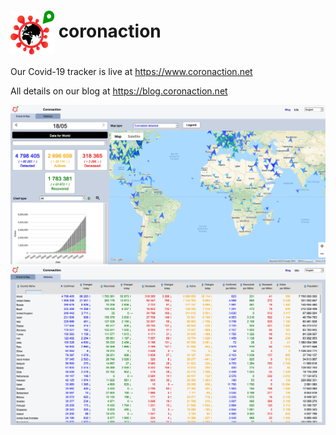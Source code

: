 # [<img src="/images/coronaction-logo-with-earth.png" height="70" width="70" align="center">](https://www.coronaction.net/) coronaction

Our Covid-19 tracker is live at https://www.coronaction.net

All details on our blog at https://blog.coronaction.net

[<img src="/images/coronaction-map.jpg">](https://www.coronaction.net/)
[<img src="/images/coronaction-statistics.jpg">](https://www.coronaction.net/)
